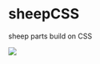 # sheepCSS
sheep parts build on CSS

<img src="https://github.com/AlberErre/sheepCSS/blob/master/sheepCSS.png">

